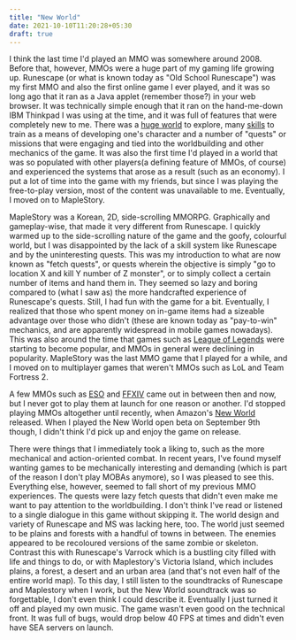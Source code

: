 ```yaml
---
title: "New World"
date: 2021-10-10T11:20:28+05:30
draft: true
---
```


I think the last time I'd played an MMO was somewhere around 2008. Before that, however, MMOs were a huge part of my gaming 
life growing up. Runescape (or what is known today as "Old School Runescape") was my first MMO and also the first online 
game I ever played, and it was so long ago that it ran as a Java applet (remember those?) in your web browser. It was 
technically simple enough that it ran on the hand-me-down IBM Thinkpad I was using at the time, and it was full of features 
that were completely new to me. There was a [huge world](https://runescape.wiki/images/1/10/RuneScape_Worldmap.png?f5d00) 
to explore, many [skills](https://runescape.fandom.com/wiki/Skills) to train as a means of developing one's character and 
a number of "quests" or missions that were engaging and tied into the worldbuilding and other mechanics of the game. It was 
also the first time I'd played in a world that was so populated with other players(a defining feature of MMOs, of course) 
and experienced the systems that arose as a result (such as an economy). I put a lot of time into the game with my friends, 
but since I was playing the free-to-play version, most of the content was unavailable to me. Eventually, I moved on to 
MapleStory. 

MapleStory was a Korean, 2D, side-scrolling MMORPG. Graphically and gameplay-wise, that made it very different from Runescape.
I quickly warmed up to the side-scrolling nature of the game and the goofy, colourful world, but I was disappointed by the 
lack of a skill system like Runescape and by the uninteresting quests. This was my introduction to what are now known as 
"fetch quests", or quests wherein the objective is simply "go to location X and kill Y number of Z monster", or to simply 
collect a certain number of items and hand them in. They seemed so lazy and boring compared to (what I saw as) the more 
handcrafted experience of Runescape's quests. Still, I had fun with the game for a bit. Eventually, I realized that those 
who spent money on in-game items had a sizeable advantage over those who didn't (these are known today as "pay-to-win" 
mechanics, and are apparently widespread in mobile games nowadays). This was also around the time that games such as 
[League of Legends](https://twitter.com/LeagueOfLegends) were starting to become popular, and MMOs in general were declining 
in popularity. MapleStory was the last MMO game that I played for a while, and I moved on to multiplayer games that weren't 
MMOs such as LoL and Team Fortress 2.

A few MMOs such as [ESO](https://en.wikipedia.org/wiki/The_Elder_Scrolls_Online) and [FFXIV](https://en.wikipedia.org/wiki/Final_Fantasy_XIV)
came out in between then and now, but I never got to play them at launch for one reason or another. I'd stopped playing MMOs 
altogether until recently, when Amazon's [New World](https://twitter.com/playnewworld) released. When I played the 
New World open beta on September 9th though, I didn't think I'd pick up and enjoy the game on release. 

There were things that I immediately took a liking to, such as the more mechanical and action-oriented combat. In recent 
years, I've found myself wanting games to be mechanically interesting and demanding (which is part of the reason I don't 
play MOBAs anymore), so I was pleased to see this. Everything else, however, seemed to fall short of my previous MMO 
experiences. The quests were lazy fetch quests that didn't even make me want to pay attention to the worldbuilding. I don't 
think I've read or listened to a single dialogue in this game without skipping it. The world design and variety of Runescape 
and MS was lacking here, too. The world just seemed to be plains and forests with a handful of towns in between. The 
enemies appeared to be recoloured versions of the same zombie or skeleton. Contrast this with Runescape's Varrock which is 
a bustling city filled with life and things to do, or with Maplestory's Victoria Island, which includes plains, a forest, 
a desert and an urban area (and that's not even half of the entire world map). To this day, I still listen to the soundtracks 
of Runescape and Maplestory when I work, but the New World soundtrack was so forgettable, I don't even think I could describe it. 
Eventually I just turned it off and played my own music. The game wasn't even good on the technical front. It was full of bugs, 
would drop below 40 FPS at times and didn't even have SEA servers on launch.  

